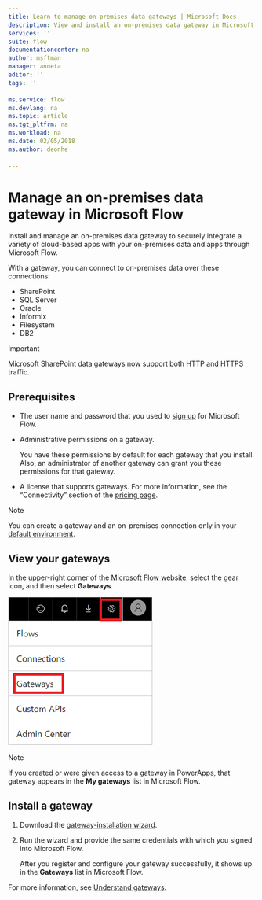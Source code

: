 ```yaml
---
title: Learn to manage on-premises data gateways | Microsoft Docs
description: View and install an on-premises data gateway in Microsoft Flow
services: ''
suite: flow
documentationcenter: na
author: msftman
manager: anneta
editor: ''
tags: ''

ms.service: flow
ms.devlang: na
ms.topic: article
ms.tgt_pltfrm: na
ms.workload: na
ms.date: 02/05/2018
ms.author: deonhe

---
```

# Manage an on-premises data gateway in Microsoft Flow

Install and manage an on-premises data gateway to securely integrate a variety of cloud-based apps with your on-premises data and apps through Microsoft Flow.

With a gateway, you can connect to on-premises data over these connections:

* SharePoint
* SQL Server
* Oracle
* Informix
* Filesystem
* DB2

> [!IMPORTANT]
> Microsoft SharePoint data gateways now support both HTTP and HTTPS traffic.


## Prerequisites

* The user name and password that you used to [sign up](sign-up-sign-in.md) for Microsoft Flow.
* Administrative permissions on a gateway.

  You have these permissions by default for each gateway that you install. Also, an administrator of another gateway can grant you these permissions for that gateway.
* A license that supports gateways. For more information, see the “Connectivity” section of the [pricing page](https://flow.microsoft.com/pricing/).

> [!NOTE]
> You can create a gateway and an on-premises connection only in your [default environment](environments-overview-maker.md).



## View your gateways

In the upper-right corner of the [Microsoft Flow website](https://flow.microsoft.com), select the gear icon, and then select **Gateways**.

![Gateway under manage][1]

> [!NOTE]
> If you created or were given access to a gateway in PowerApps, that gateway appears in the **My gateways** list in Microsoft Flow.



## Install a gateway

1. Download the [gateway-installation wizard](https://go.microsoft.com/fwlink/?LinkID=820580&clcid=0x409).

1. Run the wizard and provide the same credentials with which you signed into Microsoft Flow.

    After you register and configure your gateway successfully, it shows up in the **Gateways** list in Microsoft Flow.

For more information, see [Understand gateways](gateway-reference.md).

<!-- Image references -->
[1]: ./media/manage-gateway/view-gateways.png
